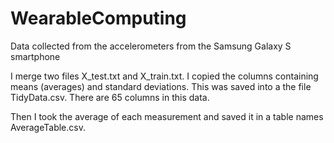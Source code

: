 # WearableComputing
Data collected from the accelerometers from the Samsung Galaxy S smartphone


I merge two files X_test.txt and X_train.txt. I copied the columns containing means (averages) and standard deviations.
This was saved into a the file TidyData.csv. There are 65 columns in this data.

Then I took the average of each measurement and saved it in a table names AverageTable.csv.